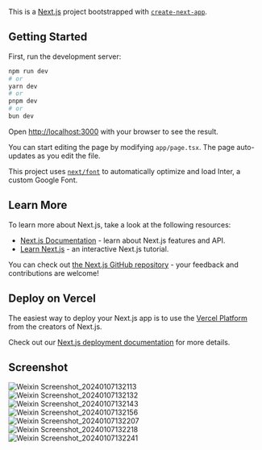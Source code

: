 This is a [Next.js](https://nextjs.org/) project bootstrapped with [`create-next-app`](https://github.com/vercel/next.js/tree/canary/packages/create-next-app).

## Getting Started

First, run the development server:

```bash
npm run dev
# or
yarn dev
# or
pnpm dev
# or
bun dev
```

Open [http://localhost:3000](http://localhost:3000) with your browser to see the result.

You can start editing the page by modifying `app/page.tsx`. The page auto-updates as you edit the file.

This project uses [`next/font`](https://nextjs.org/docs/basic-features/font-optimization) to automatically optimize and load Inter, a custom Google Font.

## Learn More

To learn more about Next.js, take a look at the following resources:

- [Next.js Documentation](https://nextjs.org/docs) - learn about Next.js features and API.
- [Learn Next.js](https://nextjs.org/learn) - an interactive Next.js tutorial.

You can check out [the Next.js GitHub repository](https://github.com/vercel/next.js/) - your feedback and contributions are welcome!

## Deploy on Vercel

The easiest way to deploy your Next.js app is to use the [Vercel Platform](https://vercel.com/new?utm_medium=default-template&filter=next.js&utm_source=create-next-app&utm_campaign=create-next-app-readme) from the creators of Next.js.

Check out our [Next.js deployment documentation](https://nextjs.org/docs/deployment) for more details.

## Screenshot
![Weixin Screenshot_20240107132113](https://github.com/pengcheng-zh/hifini/assets/4609762/41cece69-1590-4dc4-9bc4-7776e51bb206)
![Weixin Screenshot_20240107132132](https://github.com/pengcheng-zh/hifini/assets/4609762/14746f69-75a7-4ee7-8925-aebdc4a16806)
![Weixin Screenshot_20240107132143](https://github.com/pengcheng-zh/hifini/assets/4609762/b5959844-4a80-4a97-8275-e819f8cdee07)
![Weixin Screenshot_20240107132156](https://github.com/pengcheng-zh/hifini/assets/4609762/34df0e11-6665-4fdf-afb2-9bddb0d2adc6)
![Weixin Screenshot_20240107132207](https://github.com/pengcheng-zh/hifini/assets/4609762/78ba5560-8676-4d2b-b47b-0dc36e53e1c5)
![Weixin Screenshot_20240107132218](https://github.com/pengcheng-zh/hifini/assets/4609762/c3486fe8-468c-4706-8ad4-36739c78ab06)
![Weixin Screenshot_20240107132241](https://github.com/pengcheng-zh/hifini/assets/4609762/eeafd81a-0563-48a5-9dd7-a268ab6250b4)


